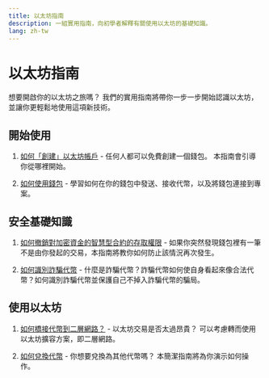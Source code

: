 ```yaml
---
title: 以太坊指南
description: 一組實用指南，向初學者解釋有關使用以太坊的基礎知識。
lang: zh-tw
---
```


# 以太坊指南

想要開啟你的以太坊之旅嗎？ 我們的實用指南將帶你一步一步開始認識以太坊，並讓你更輕鬆地使用這項新技術。

## 開始使用

1. [如何「創建」以太坊帳戶](/guides/how-to-create-an-ethereum-account/) - 任何人都可以免費創建一個錢包。 本指南會引導你從哪裡開始。

2. [如何使用錢包](/guides/how-to-use-a-wallet/) - 學習如何在你的錢包中發送、接收代幣，以及將錢包連接到專案。

## 安全基礎知識

1. [如何撤銷對加密資金的智慧型合約的存取權限](/guides/how-to-revoke-token-access/) - 如果你突然發現錢包裡有一筆不是由你發起的交易，本指南將教你如何防止該情況再次發生。

2. [如何識別詐騙代幣](/guides/how-to-id-scam-tokens/) - 什麼是詐騙代幣？詐騙代幣如何使自身看起來像合法代幣？如何識別詐騙代幣並保護自己不掉入詐騙代幣的騙局。

## 使用以太坊

1. [如何橋接代幣到二層網路？](/guides/how-to-use-a-bridge/) - 以太坊交易是否太過昂貴？ 可以考慮轉而使用以太坊擴容方案，即二層網路。

2. [如何兌換代幣](/guides/how-to-swap-tokens/) - 你想要兌換為其他代幣嗎？ 本簡潔指南將為你演示如何操作。
